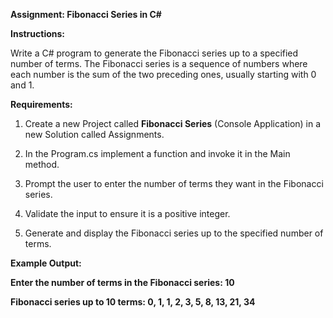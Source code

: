 **Assignment: Fibonacci Series in C#**

**Instructions:**

Write a C# program to generate the Fibonacci series up to a specified
number of terms. The Fibonacci series is a sequence of numbers where
each number is the sum of the two preceding ones, usually starting with
0 and 1.

**Requirements:**

1.  Create a new Project called **Fibonacci Series** (Console
    Application) in a new Solution called Assignments.

2.  In the Program.cs implement a function and invoke it in the Main
    method.

3.  Prompt the user to enter the number of terms they want in the
    Fibonacci series.

4.  Validate the input to ensure it is a positive integer.

5.  Generate and display the Fibonacci series up to the specified number
    of terms.

**Example Output:**

**Enter the number of terms in the Fibonacci series: 10**

**Fibonacci series up to 10 terms: 0, 1, 1, 2, 3, 5, 8, 13, 21, 34**
